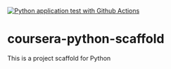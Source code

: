 [![Python application test with Github Actions](https://github.com/rb-mwindh/coursera-python-scaffold/actions/workflows/main.yml/badge.svg?event=push)](https://github.com/rb-mwindh/coursera-python-scaffold/actions/workflows/main.yml)

# coursera-python-scaffold
This is a project scaffold for Python
